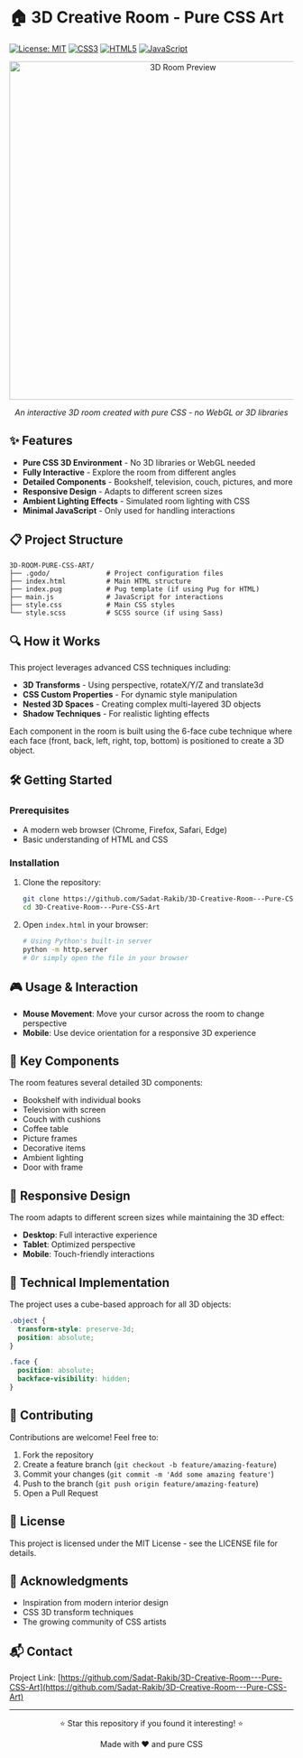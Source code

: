 # 🏠 3D Creative Room - Pure CSS Art

[![License: MIT](https://img.shields.io/badge/License-MIT-blue.svg)](https://opensource.org/licenses/MIT)
[![CSS3](https://img.shields.io/badge/CSS3-1572B6?style=flat&logo=css3&logoColor=white)](https://www.w3.org/Style/CSS/)
[![HTML5](https://img.shields.io/badge/HTML5-E34F26?style=flat&logo=html5&logoColor=white)](https://html.spec.whatwg.org/)
[![JavaScript](https://img.shields.io/badge/JavaScript-F7DF1E?style=flat&logo=javascript&logoColor=black)](https://developer.mozilla.org/en-US/docs/Web/JavaScript)

<div align="center">
  <img src="preview.gif" alt="3D Room Preview" width="600px">
  <p><i>An interactive 3D room created with pure CSS - no WebGL or 3D libraries</i></p>
</div>

## ✨ Features

- **Pure CSS 3D Environment** - No 3D libraries or WebGL needed
- **Fully Interactive** - Explore the room from different angles
- **Detailed Components** - Bookshelf, television, couch, pictures, and more
- **Responsive Design** - Adapts to different screen sizes
- **Ambient Lighting Effects** - Simulated room lighting with CSS
- **Minimal JavaScript** - Only used for handling interactions

## 📋 Project Structure

```
3D-ROOM-PURE-CSS-ART/
├── .godo/              # Project configuration files
├── index.html          # Main HTML structure
├── index.pug           # Pug template (if using Pug for HTML)
├── main.js             # JavaScript for interactions
├── style.css           # Main CSS styles
└── style.scss          # SCSS source (if using Sass)
```

## 🔍 How it Works

This project leverages advanced CSS techniques including:

- **3D Transforms** - Using perspective, rotateX/Y/Z and translate3d
- **CSS Custom Properties** - For dynamic style manipulation
- **Nested 3D Spaces** - Creating complex multi-layered 3D objects
- **Shadow Techniques** - For realistic lighting effects

Each component in the room is built using the 6-face cube technique where each face (front, back, left, right, top, bottom) is positioned to create a 3D object.

## 🛠️ Getting Started

### Prerequisites

- A modern web browser (Chrome, Firefox, Safari, Edge)
- Basic understanding of HTML and CSS

### Installation

1. Clone the repository:
   ```bash
   git clone https://github.com/Sadat-Rakib/3D-Creative-Room---Pure-CSS-Art.git
   cd 3D-Creative-Room---Pure-CSS-Art
   ```

2. Open `index.html` in your browser:
   ```bash
   # Using Python's built-in server
   python -m http.server
   # Or simply open the file in your browser
   ```

## 🎮 Usage & Interaction

- **Mouse Movement**: Move your cursor across the room to change perspective
- **Mobile**: Use device orientation for a responsive 3D experience

## 🧩 Key Components

The room features several detailed 3D components:

- Bookshelf with individual books
- Television with screen
- Couch with cushions
- Coffee table
- Picture frames
- Decorative items
- Ambient lighting
- Door with frame

## 📱 Responsive Design

The room adapts to different screen sizes while maintaining the 3D effect:

- **Desktop**: Full interactive experience
- **Tablet**: Optimized perspective
- **Mobile**: Touch-friendly interactions

## 🧠 Technical Implementation

The project uses a cube-based approach for all 3D objects:

```css
.object {
  transform-style: preserve-3d;
  position: absolute;
}

.face {
  position: absolute;
  backface-visibility: hidden;
}
```

## 🤝 Contributing

Contributions are welcome! Feel free to:

1. Fork the repository
2. Create a feature branch (`git checkout -b feature/amazing-feature`)
3. Commit your changes (`git commit -m 'Add some amazing feature'`)
4. Push to the branch (`git push origin feature/amazing-feature`)
5. Open a Pull Request

## 📜 License

This project is licensed under the MIT License - see the LICENSE file for details.

## 🙏 Acknowledgments

- Inspiration from modern interior design
- CSS 3D transform techniques
- The growing community of CSS artists

## 📬 Contact

Project Link: [https://github.com/Sadat-Rakib/3D-Creative-Room---Pure-CSS-Art](https://github.com/Sadat-Rakib/3D-Creative-Room---Pure-CSS-Art)

---

<div align="center">
  <p>⭐ Star this repository if you found it interesting! ⭐</p>
  <p>Made with ❤️ and pure CSS</p>
</div>
